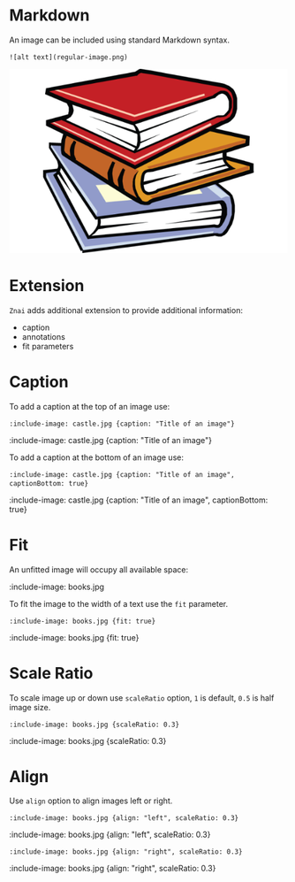 # Markdown

An image can be included using standard Markdown syntax.

    ![alt text](regular-image.png)

![alt text](regular-image.png)

# Extension

`Znai` adds additional extension to provide additional information:
* caption
* annotations
* fit parameters

# Caption

To add a caption at the top of an image use:

    :include-image: castle.jpg {caption: "Title of an image"}
    
:include-image: castle.jpg {caption: "Title of an image"}
    
To add a caption at the bottom of an image use:

    :include-image: castle.jpg {caption: "Title of an image", captionBottom: true}
    
:include-image: castle.jpg {caption: "Title of an image", captionBottom: true}

# Fit

An unfitted image will occupy all available space:

:include-image: books.jpg 

To fit the image to the width of a text use the `fit` parameter.

    :include-image: books.jpg {fit: true}

:include-image: books.jpg {fit: true}

# Scale Ratio

To scale image up or down use `scaleRatio` option, `1` is default, `0.5` is half image size.   
    
    :include-image: books.jpg {scaleRatio: 0.3}

:include-image: books.jpg {scaleRatio: 0.3}

# Align

Use `align` option to align images left or right. 

    :include-image: books.jpg {align: "left", scaleRatio: 0.3}
    
:include-image: books.jpg {align: "left", scaleRatio: 0.3}

    :include-image: books.jpg {align: "right", scaleRatio: 0.3}
    
:include-image: books.jpg {align: "right", scaleRatio: 0.3}

